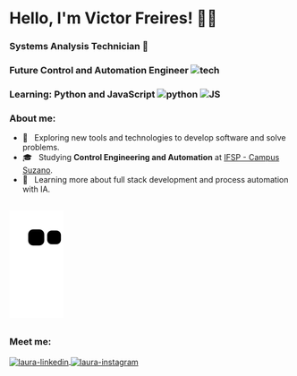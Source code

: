  # Hello, I'm Victor Freires! 🧛‍♂️
### Systems Analysis Technician 🧠
### Future Control and Automation Engineer <img src="https://cdn.icon-icons.com/icons2/2621/PNG/512/tech_electronics_icon_156954.png" alt="tech" width="35" height="35" style="max-width:90%;"></img>
### Learning: Python and JavaScript <img src="https://cdn.icon-icons.com/icons2/112/PNG/512/python_18894.png" alt="python" width="40" height="40" style="max-width:100%;"></img> <img src="https://cdn.icon-icons.com/icons2/2107/PNG/512/file_type_js_official_icon_130509.png" alt="JS" width="40" height="40" style="max-width:100%;">

<h3> About me:</h3>

- 🤔 &nbsp; Exploring new tools and technologies to develop software and solve problems.
- 🎓 &nbsp; Studying **Control Engineering and Automation** at <a href="http://szn.ifsp.edu.br/portal2/">IFSP - Campus Suzano</a>.
- 🌱 &nbsp; Learning more about full stack development and process automation with IA.


 ##
![Snake animation](https://raw.githubusercontent.com/rafaballerini/rafaballerini/output/github-contribution-grid-snake.svg)
 ##
 
### Meet me:
<a href="https://www.linkedin.com/in/victor-freires-3962131b7" target="_blank">
<img align="center" alt="laura-linkedin" height="40" width="50" src="https://cdn.jsdelivr.net/npm/simple-icons@3.0.1/icons/linkedin.svg" style="max-width:100%;">
</a>
<a href="https://www.instagram.com/victor.freires/" target="_blank">
<img align="center" alt="laura-instagram" height="40" width="50" src="https://cdn.jsdelivr.net/npm/simple-icons@3.0.1/icons/instagram.svg" style="max-width:100%;">
</a>

 ##


                                                            
